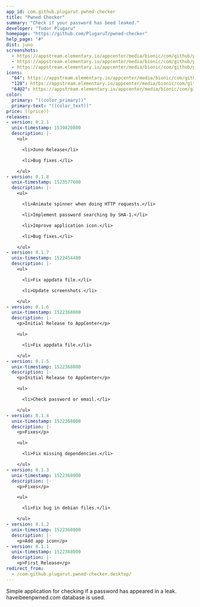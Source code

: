 ```yaml
---
app_id: com.github.plugarut.pwned-checker
title: "Pwned Checker"
summary: "Check if your password has beed leaked."
developer: "Tudor Plugaru"
homepage: "https://github.com/PlugaruT/pwned-checker"
help_page: "#"
dist: juno
screenshots:
  - https://appstream.elementary.io/appcenter/media/bionic/com/github/plugarut.pwned-checker/9E5212D0082CC593ACD9264AD06CD5D8/screenshots/image-1_orig.png
  - https://appstream.elementary.io/appcenter/media/bionic/com/github/plugarut.pwned-checker/9E5212D0082CC593ACD9264AD06CD5D8/screenshots/image-2_orig.png
  - https://appstream.elementary.io/appcenter/media/bionic/com/github/plugarut.pwned-checker/9E5212D0082CC593ACD9264AD06CD5D8/screenshots/image-3_orig.png
icons:
  "64": https://appstream.elementary.io/appcenter/media/bionic/com/github/plugarut.pwned-checker/9E5212D0082CC593ACD9264AD06CD5D8/icons/64x64/com.github.plugarut.pwned-checker_com.github.plugarut.pwned-checker.png
  "128": https://appstream.elementary.io/appcenter/media/bionic/com/github/plugarut.pwned-checker/9E5212D0082CC593ACD9264AD06CD5D8/icons/128x128/com.github.plugarut.pwned-checker_com.github.plugarut.pwned-checker.png
  "64@2": https://appstream.elementary.io/appcenter/media/bionic/com/github/plugarut.pwned-checker/9E5212D0082CC593ACD9264AD06CD5D8/icons/64x64@2/com.github.plugarut.pwned-checker_com.github.plugarut.pwned-checker.png
color:
  primary: "((color_primary))"
  primary-text: "((color_text))"
price: ((price))
releases:
- version: 0.2.1
  unix-timestamp: 1539820800
  description: |-
    <ul>

      <li>Juno Release</li>

      <li>Bug fixes.</li>

    </ul>
- version: 0.1.8
  unix-timestamp: 1523577600
  description: |-
    <ul>

      <li>Animate spinner when doing HTTP requests.</li>

      <li>Implement password searching by SHA-1.</li>

      <li>Improve application icon.</li>

      <li>Bug fixes.</li>

    </ul>
- version: 0.1.7
  unix-timestamp: 1522454400
  description: |-
    <ul>

      <li>Fix appdata file.</li>

      <li>Update screenshots.</li>

    </ul>
- version: 0.1.6
  unix-timestamp: 1522368000
  description: |-
    <p>Initial Release to AppCenter</p>

    <ul>

      <li>Fix appdata file.</li>

    </ul>
- version: 0.1.5
  unix-timestamp: 1522368000
  description: |-
    <p>Initial Release to AppCenter</p>

    <ul>

      <li>Check password or email.</li>

    </ul>
- version: 0.1.4
  unix-timestamp: 1522368000
  description: |-
    <p>Fixes</p>

    <ul>

      <li>Fix missing dependencies.</li>

    </ul>
- version: 0.1.3
  unix-timestamp: 1522368000
  description: |-
    <p>Fixes</p>

    <ul>

      <li>Fix bug in debian files.</li>

    </ul>
- version: 0.1.2
  unix-timestamp: 1522368000
  description: |-
    <p>Add app icon</p>
- version: 0.1.1
  unix-timestamp: 1522368000
  description: |-
    <p>First Release</p>
redirect_from:
  - /com.github.plugarut.pwned-checker.desktop/
---
```


<p>Simple application for checking if a password has appeared in a leak. haveibeenpwned.com database is used.</p>
